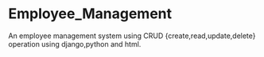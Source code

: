 # Employee_Management
An employee management system using CRUD  {create,read,update,delete}  operation using django,python and html.
